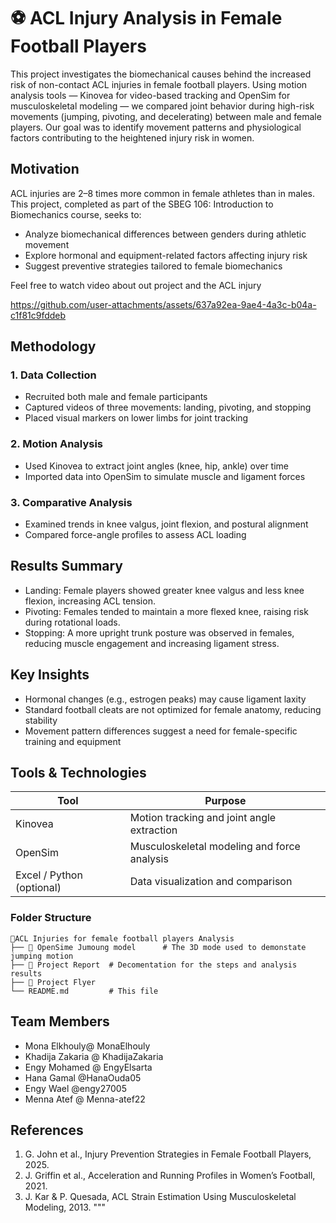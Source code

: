 

# ⚽ ACL Injury Analysis in Female Football Players



This project investigates the biomechanical causes behind the increased risk of non-contact ACL injuries in female football players. Using motion analysis tools — Kinovea for video-based tracking and OpenSim for musculoskeletal modeling — we compared joint behavior during high-risk movements (jumping, pivoting, and decelerating) between male and female players. Our goal was to identify movement patterns and physiological factors contributing to the heightened injury risk in women.

## Motivation

ACL injuries are 2–8 times more common in female athletes than in males. This project, completed as part of the SBEG 106: Introduction to Biomechanics course, seeks to:
- Analyze biomechanical differences between genders during athletic movement
- Explore hormonal and equipment-related factors affecting injury risk
- Suggest preventive strategies tailored to female biomechanics

Feel free to watch video about out project and the ACL injury 



https://github.com/user-attachments/assets/637a92ea-9ae4-4a3c-b04a-c1f81c9fddeb


## Methodology

### 1. Data Collection
- Recruited both male and female participants
- Captured videos of three movements: landing, pivoting, and stopping
- Placed visual markers on lower limbs for joint tracking

### 2. Motion Analysis
- Used Kinovea to extract joint angles (knee, hip, ankle) over time
- Imported data into OpenSim to simulate muscle and ligament forces

### 3. Comparative Analysis
- Examined trends in knee valgus, joint flexion, and postural alignment
- Compared force-angle profiles to assess ACL loading

## Results Summary

- Landing: Female players showed greater knee valgus and less knee flexion, increasing ACL tension.
- Pivoting: Females tended to maintain a more flexed knee, raising risk during rotational loads.
- Stopping: A more upright trunk posture was observed in females, reducing muscle engagement and increasing ligament stress.

## Key Insights

- Hormonal changes (e.g., estrogen peaks) may cause ligament laxity
- Standard football cleats are not optimized for female anatomy, reducing stability
- Movement pattern differences suggest a need for female-specific training and equipment

## Tools & Technologies

| Tool        | Purpose                                |
|-------------|----------------------------------------|
| Kinovea     | Motion tracking and joint angle extraction |
| OpenSim     | Musculoskeletal modeling and force analysis |
| Excel / Python (optional) | Data visualization and comparison |

### Folder Structure
```
📂ACL Injuries for female football players Analysis
├── 📂 OpenSime Jumoung model      # The 3D mode used to demonstate jumping motion
├── 📄 Project Report  # Decomentation for the steps and analysis results
├── 📄 Project Flyer          
└── README.md         # This file
```

## Team Members

- Mona Elkhouly@ MonaElhouly
- Khadija Zakaria @ KhadijaZakaria
- Engy Mohamed @ EngyElsarta
- Hana Gamal @HanaOuda05
- Engy Wael @engy27005
- Menna Atef @ Menna-atef22


## References

1. G. John et al., Injury Prevention Strategies in Female Football Players, 2025.
2. J. Griffin et al., Acceleration and Running Profiles in Women’s Football, 2021.
3. J. Kar & P. Quesada, ACL Strain Estimation Using Musculoskeletal Modeling, 2013.
"""
